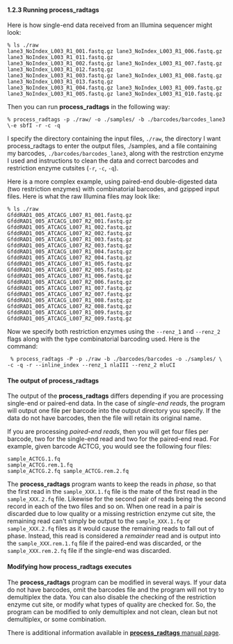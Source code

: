 
#### 1.2.3 Running process_radtags

Here is how single-end data received from an Illumina sequencer might look:



```
% ls ./raw
lane3_NoIndex_L003_R1_001.fastq.gz lane3_NoIndex_L003_R1_006.fastq.gz lane3_NoIndex_L003_R1_011.fastq.gz 
lane3_NoIndex_L003_R1_002.fastq.gz lane3_NoIndex_L003_R1_007.fastq.gz lane3_NoIndex_L003_R1_012.fastq.gz
lane3_NoIndex_L003_R1_003.fastq.gz lane3_NoIndex_L003_R1_008.fastq.gz lane3_NoIndex_L003_R1_013.fastq.gz
lane3_NoIndex_L003_R1_004.fastq.gz lane3_NoIndex_L003_R1_009.fastq.gz
lane3_NoIndex_L003_R1_005.fastq.gz lane3_NoIndex_L003_R1_010.fastq.gz
````

    
Then you can run **process_radtags** 
 in the following way:

```
% process_radtags -p ./raw/ -o ./samples/ -b ./barcodes/barcodes_lane3 \-e sbfI -r -c -q
````

I specify the directory containing the input files,  ``./raw``, the directory I want  process_radtags  to enter the output files,  ./samples, and a file containing my barcodes,  ``./barcodes/barcodes_lane3``, along with the restrction enzyme I used and instructions to clean the data and correct barcodes and restriction enzyme cutsites (``-r``,  ``-c``,  ``-q``).

Here is a more complex example, using paired-end double-digested data (two restriction enzymes) with combinatorial barcodes, and gzipped input files. Here is what the raw Illumina files may look like:

````
% ls ./raw 
GfddRAD1_005_ATCACG_L007_R1_001.fastq.gz   GfddRAD1_005_ATCACG_L007_R2_001.fastq.gz 
GfddRAD1_005_ATCACG_L007_R1_002.fastq.gz   GfddRAD1_005_ATCACG_L007_R2_002.fastq.gz
GfddRAD1_005_ATCACG_L007_R1_003.fastq.gz   GfddRAD1_005_ATCACG_L007_R2_003.fastq.gz
GfddRAD1_005_ATCACG_L007_R1_004.fastq.gz   GfddRAD1_005_ATCACG_L007_R2_004.fastq.gz
GfddRAD1_005_ATCACG_L007_R1_005.fastq.gz   GfddRAD1_005_ATCACG_L007_R2_005.fastq.gz
GfddRAD1_005_ATCACG_L007_R1_006.fastq.gz   GfddRAD1_005_ATCACG_L007_R2_006.fastq.gz
GfddRAD1_005_ATCACG_L007_R1_007.fastq.gz   GfddRAD1_005_ATCACG_L007_R2_007.fastq.gz
GfddRAD1_005_ATCACG_L007_R1_008.fastq.gz   GfddRAD1_005_ATCACG_L007_R2_008.fastq.gz
GfddRAD1_005_ATCACG_L007_R1_009.fastq.gz   GfddRAD1_005_ATCACG_L007_R2_009.fastq.gz

````

Now we specify both restriction enzymes using the  ``--renz_1``  and  ``--renz_2``  flags along with the type combinatorial barcoding used. Here is the command:

````
 % process_radtags -P -p ./raw -b ./barcodes/barcodes -o ./samples/ \ -c -q -r --inline_index --renz_1 nlaIII --renz_2 mluCI
````

#### The output of process_radtags

The output of the  **process_radtags** differs depending if you are processing single-end or paired-end data. In the case of  _single-end reads_, the program will output one file per barcode into the output directory you specify. If the data do not have barcodes, then the file will retain its original name.

If you are processing  _paired-end reads_, then you will get four files per barcode, two for the single-end read and two for the paired-end read. For example, given barcode ACTCG, you would see the following four files:

````
sample_ACTCG.1.fq
sample_ACTCG.rem.1.fq 
sample_ACTCG.2.fq sample_ACTCG.rem.2.fq
````

The  **process_radtags**  program wants to keep the reads in  _phase_, so that the first read in the  ```sample_XXX.1.fq```  file is the mate of the first read in the  ```sample_XXX.2.fq```  file. Likewise for the second pair of reads being the second record in each of the two files and so on. When one read in a pair is discarded due to low quality or a missing restriction enzyme cut site, the remaining read can't simply be output to the  ```sample_XXX.1.fq```  or  ```sample_XXX.2.fq```   files as it would cause the remaining reads to fall out of phase. Instead, this read is considered a  _remainder_  read and is output into the  ```sample_XXX.rem.1.fq```  file if the paired-end was discarded, or the  ```sample_XXX.rem.2.fq```  file if the single-end was discarded.

#### Modifying how process_radtags executes

The  **process_radtags**  program can be modified in several ways. If your data do not have barcodes, omit the barcodes file and the program will not try to demultiplex the data. You can also disable the checking of the restriction enzyme cut site, or modify what types of quality are checked for. So, the program can be modified to only demultiplex and not clean, clean but not demultiplex, or some combination.

There is additional information available in [**process_radtags**  manual page](http://catchenlab.life.illinois.edu/stacks/comp/process_radtags.php).
<!--stackedit_data:
eyJoaXN0b3J5IjpbMTQ0MTA1MDQ1OCwtMTkwMDcxNDEzNl19
-->